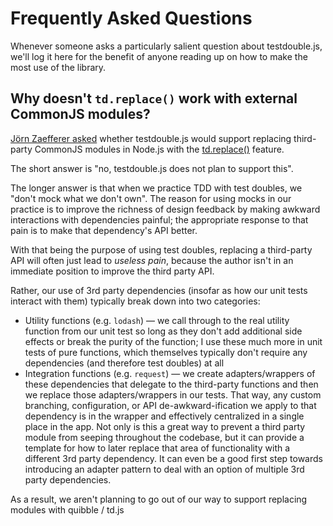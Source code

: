# Frequently Asked Questions

Whenever someone asks a particularly salient question about testdouble.js, we'll
log it here for the benefit of anyone reading up on how to make the most use of
the library.

## Why doesn't `td.replace()` work with external CommonJS modules?

[Jörn Zaefferer asked](https://github.com/testdouble/testdouble.js/issues/51)
whether testdouble.js would support replacing third-party CommonJS modules in
Node.js with the [td.replace()](7-replacing-dependencies.md) feature.

The short answer is "no, testdouble.js does not plan to support this".

The longer answer is that when we practice TDD with test doubles, we "don't mock
what we don't own". The reason for using mocks in our practice is to improve the
richness of design feedback by making awkward interactions with dependencies
painful; the appropriate response to that pain is to make that dependency's API
better.

With that being the purpose of using test doubles, replacing a third-party API
will often just lead to *useless pain*, because the author isn't in an immediate
position to improve the third party API.

Rather, our use of 3rd party dependencies (insofar as how our unit tests interact
with them) typically break down into two categories:

* Utility functions (e.g. `lodash`) — we call through to the real utility
function from our unit test so long as they don't add additional side effects or
break the purity of the function; I use these much more in unit tests of pure
functions, which themselves typically don't require any dependencies (and
therefore test doubles) at all
* Integration functions (e.g. `request`) — we create adapters/wrappers of these
dependencies that delegate to the third-party functions and then we replace those
adapters/wrappers in our tests. That way, any custom branching, configuration,
or API de-awkward-ification we apply to that dependency is in the wrapper and
effectively centralized in a single place in the app. Not only is this a great
way to prevent a third party module from seeping throughout the codebase, but it
can provide a template for how to later replace that area of functionality with
a different 3rd party dependency. It can even be a good first step towards
introducing an adapter pattern to deal with an option of multiple 3rd party
dependencies.

As a result, we aren't planning to go out of our way to support replacing modules
with quibble / td.js
